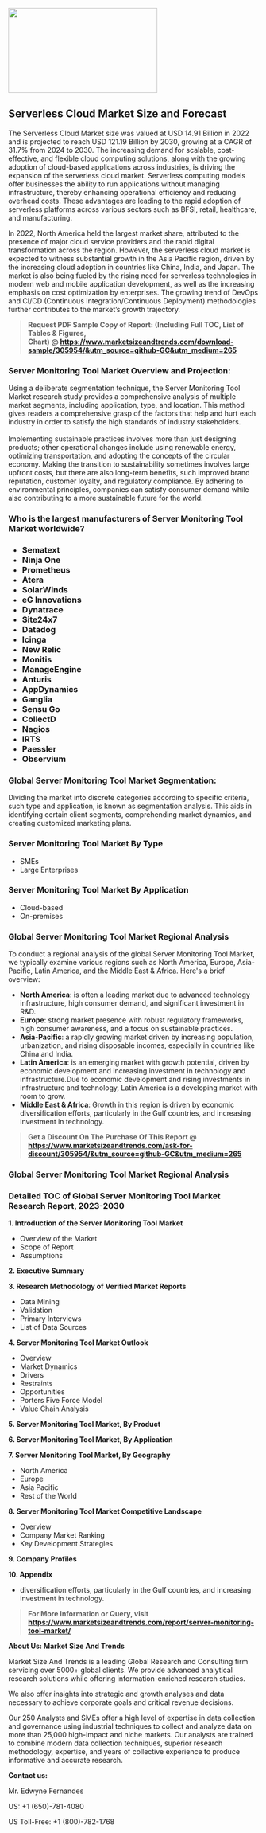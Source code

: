 <p><img class="alignnone size-medium wp-image-20088" src="https://ffe5etoiles.com/wp-content/uploads/2024/12/MST1-300x171.png" alt="" width="300" height="171" /></p><h2>Serverless Cloud Market Size and Forecast</h2><p>The Serverless Cloud Market size was valued at USD 14.91 Billion in 2022 and is projected to reach USD 121.19 Billion by 2030, growing at a CAGR of 31.7% from 2024 to 2030. The increasing demand for scalable, cost-effective, and flexible cloud computing solutions, along with the growing adoption of cloud-based applications across industries, is driving the expansion of the serverless cloud market. Serverless computing models offer businesses the ability to run applications without managing infrastructure, thereby enhancing operational efficiency and reducing overhead costs. These advantages are leading to the rapid adoption of serverless platforms across various sectors such as BFSI, retail, healthcare, and manufacturing.</p><p>In 2022, North America held the largest market share, attributed to the presence of major cloud service providers and the rapid digital transformation across the region. However, the serverless cloud market is expected to witness substantial growth in the Asia Pacific region, driven by the increasing cloud adoption in countries like China, India, and Japan. The market is also being fueled by the rising need for serverless technologies in modern web and mobile application development, as well as the increasing emphasis on cost optimization by enterprises. The growing trend of DevOps and CI/CD (Continuous Integration/Continuous Deployment) methodologies further contributes to the market’s growth trajectory.</p></p><blockquote id="" class=""><strong>Request PDF Sample Copy of Report: (Including Full TOC, List of Tables &amp; Figures, Chart)&nbsp;@&nbsp;<strong><a href="https://www.marketsizeandtrends.com/download-sample/305954/&utm_source=github-GC&utm_medium=265" target="_blank">https://www.marketsizeandtrends.com/download-sample/305954/&utm_source=github-GC&utm_medium=265</a></strong></strong></blockquote><h3 id="" class="">Server Monitoring Tool Market&nbsp;Overview and Projection:</h3><p id="" class="">Using a deliberate segmentation technique, the Server Monitoring Tool Market research study provides a comprehensive analysis of multiple market segments, including application, type, and location. This method gives readers a comprehensive grasp of the factors that help and hurt each industry in order to satisfy the high standards of industry stakeholders. <br /> <br />Implementing sustainable practices involves more than just designing products; other operational changes include using renewable energy, optimizing transportation, and adopting the concepts of the circular economy. Making the transition to sustainability sometimes involves large upfront costs, but there are also long-term benefits, such improved brand reputation, customer loyalty, and regulatory compliance. By adhering to environmental principles, companies can satisfy consumer demand while also contributing to a more sustainable future for the world.</p><h3 id="" class="">Who is the largest manufacturers of&nbsp;Server Monitoring Tool Market worldwide?</h3><h3 class=""><p><ul><li>Sematext </li><li> Ninja One </li><li> Prometheus </li><li> Atera </li><li> SolarWinds </li><li> eG Innovations </li><li> Dynatrace </li><li> Site24x7 </li><li> Datadog </li><li> Icinga </li><li> New Relic </li><li> Monitis </li><li> ManageEngine </li><li> Anturis </li><li> AppDynamics </li><li> Ganglia </li><li> Sensu Go </li><li> CollectD </li><li> Nagios </li><li> IRTS </li><li> Paessler </li><li> Observium</li></ul></p></h3><h3 id="" class="">Global&nbsp;Server Monitoring Tool Market Segmentation:</h3><p id="" class="">Dividing the market into discrete categories according to specific criteria, such type and application, is known as segmentation analysis. This aids in identifying certain client segments, comprehending market dynamics, and creating customized marketing plans.</p><h3 id="" class="">Server Monitoring Tool Market&nbsp;By Type</h3><p><p><ul><li>SMEs</li><li> Large Enterprises</p></li></ul></p></p><h3 id="" class="">Server Monitoring Tool Market&nbsp;By Application</h3><p class=""><p><ul><li>Cloud-based</li><li> On-premises</li></ul></p></p><h3 id="" class="">Global Server Monitoring Tool Market Regional Analysis</h3><p id="" class="">To conduct a regional analysis of the global Server Monitoring Tool Market, we typically examine various regions such as North America, Europe, Asia-Pacific, Latin America, and the Middle East &amp; Africa. Here's a brief overview:</p><ul><li><strong>North America</strong>: is often a leading market due to advanced technology infrastructure, high consumer demand, and significant investment in R&amp;D.</li><li><strong>Europe</strong>: strong market presence with robust regulatory frameworks, high consumer awareness, and a focus on sustainable practices.</li><li><strong>Asia-Pacific</strong>: a rapidly growing market driven by increasing population, urbanization, and rising disposable incomes, especially in countries like China and India.</li><li><strong>Latin America</strong>: is an emerging market with growth potential, driven by economic development and increasing investment in technology and infrastructure.Due to economic development and rising investments in infrastructure and technology, Latin America is a developing market with room to grow.</li><li><strong>Middle East &amp; Africa</strong>: Growth in this region is driven by economic diversification efforts, particularly in the Gulf countries, and increasing investment in technology.</li></ul><blockquote id="" class=""><strong>Get a Discount On The Purchase Of This Report @ <strong><a href="https://www.marketsizeandtrends.com/ask-for-discount/305954/&utm_source=github-GC&utm_medium=265" target="_blank">https://www.marketsizeandtrends.com/ask-for-discount/305954/&utm_source=github-GC&utm_medium=265</a></strong></strong></blockquote><h3 id="" class="">Global Server Monitoring Tool Market Regional Analysis</h3><h3 id="" class="">Detailed TOC of Global Server Monitoring Tool Market Research Report, 2023-2030</h3><p id="" class=""><strong>1. Introduction of the Server Monitoring Tool Market</strong></p><ul><li>Overview of the Market</li><li>Scope of Report</li><li>Assumptions</li></ul><p id="" class=""><strong>2. Executive Summary</strong></p><p id="" class=""><strong>3. Research Methodology of Verified Market Reports</strong></p><ul><li>Data Mining</li><li>Validation</li><li>Primary Interviews</li><li>List of Data Sources</li></ul><p id="" class=""><strong>4. Server Monitoring Tool Market Outlook</strong></p><ul><li>Overview</li><li>Market Dynamics</li><li>Drivers</li><li>Restraints</li><li>Opportunities</li><li>Porters Five Force Model</li><li>Value Chain Analysis</li></ul><p id="" class=""><strong>5. Server Monitoring Tool Market, By Product</strong></p><p id="" class=""><strong>6. Server Monitoring Tool Market, By Application</strong></p><p id="" class=""><strong>7. Server Monitoring Tool Market, By Geography</strong></p><ul><li>North America</li><li>Europe</li><li>Asia Pacific</li><li>Rest of the World</li></ul><p id="" class=""><strong>8. Server Monitoring Tool Market Competitive Landscape</strong></p><ul><li>Overview</li><li>Company Market Ranking</li><li>Key Development Strategies</li></ul><p id="" class=""><strong>9. Company Profiles</strong></p><p id="" class=""><strong>10. Appendix</strong></p><ul><li>diversification efforts, particularly in the Gulf countries, and increasing investment in technology.</li></ul><blockquote id="" class=""><strong>For More Information or Query, visit <strong><strong><a href="https://www.marketsizeandtrends.com/report/server-monitoring-tool-market/" target="_blank">https://www.marketsizeandtrends.com/report/server-monitoring-tool-market/</a></strong></strong></strong></blockquote><p id="" class=""><strong>About Us: Market Size And Trends</strong></p><p id="" class="">Market Size And Trends is a leading Global Research and Consulting firm servicing over 5000+ global clients. We provide advanced analytical research solutions while offering information-enriched research studies.</p><p id="" class="">We also offer insights into strategic and growth analyses and data necessary to achieve corporate goals and critical revenue decisions.</p><p id="" class="">Our 250 Analysts and SMEs offer a high level of expertise in data collection and governance using industrial techniques to collect and analyze data on more than 25,000 high-impact and niche markets. Our analysts are trained to combine modern data collection techniques, superior research methodology, expertise, and years of collective experience to produce informative and accurate research.</p><p id="" class=""><strong>Contact us:</strong></p><p id="" class="">Mr. Edwyne Fernandes</p><p id="" class="">US: +1 (650)-781-4080</p><p id="" class="">US Toll-Free: +1 (800)-782-1768</p>
